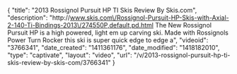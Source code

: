 {
    "title": "2013 Rossignol Pursuit HP TI Skis Review By Skis.com",
    "description": "http:\/\/www.skis.com\/Rossignol-Pursuit-HP-Skis-with-Axial-2-140-Ti-Bindings-2013\/274550P,default,pd.html  The New Rossignol Pursuit HP is a high powered, light em up carving ski. Made with Rossignols Power Turn Rocker this ski is super quick edge to edge a",
    "videoid": "3766341",
    "date_created": "1411361176",
    "date_modified": "1418182010",
    "type": "captivate",
    "layout": "video",
    "url": "\/v\/2013-rossignol-pursuit-hp-ti-skis-review-by-skis-com\/3766341"
}